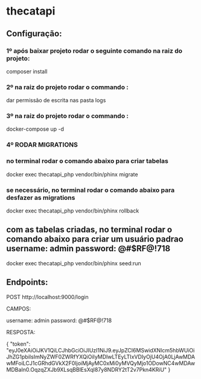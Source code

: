 # thecatapi
## Configuração:
### 1º após baixar projeto rodar o seguinte comando na raiz do projeto:
composer install
### 2º na raiz do projeto rodar o commando :
dar permissão de escrita nas pasta logs
### 3º na raiz do projeto rodar o commando :
docker-compose up -d

### 4º RODAR MIGRATIONS
### no terminal rodar o comando abaixo para criar tabelas
docker exec thecatapi_php vendor/bin/phinx migrate
### se necessário, no terminal rodar o comando abaixo para desfazer as migrations
docker exec thecatapi_php vendor/bin/phinx rollback
## com as tabelas criadas,  no terminal rodar o comando abaixo para criar um usuário padrao  username: admin password: @#$RF@!718
docker exec thecatapi_php vendor/bin/phinx seed:run


## Endpoints:

POST http://localhost:9000/login

CAMPOS:

username: admin
password: @#$RF@!718

RESPOSTA:

{
    "token": "eyJ0eXAiOiJKV1QiLCJhbGciOiJIUzI1NiJ9.eyJpZCI6MSwidXNlcm5hbWUiOiJhZG1pbiIsImNyZWF0ZWRfYXQiOiIyMDIwLTEyLTIxVDIyOjU4OjA0LjAwMDAwMFoiLCJ1cGRhdGVkX2F0IjoiMjAyMC0xMi0yMVQyMjo1ODowNC4wMDAwMDBaIn0.OqzqZXJb9XLsqBBlEsXql87y8NDRY2tT2v7Pkn4KRiU"
}

